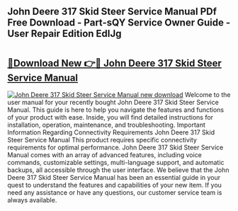 ## John Deere 317 Skid Steer Service Manual PDf Free Download - Part-sQY Service Owner Guide - User Repair Edition EdIJg

# <h2><a href="http://bc25217.oget.top/?id=John+Deere+317+Skid+Steer+Service+Manual">🔗Download New 👉🔴 John Deere 317 Skid Steer Service Manual</a></h2>

[![John Deere 317 Skid Steer Service Manual new download](https://i.imgur.com/5g1atiW.png)](http://bc25217.oget.top/?id=John+Deere+317+Skid+Steer+Service+Manual)
Welcome to the user manual for your recently bought John Deere 317 Skid Steer Service Manual. This guide is here to help you navigate the features and functions of your product with ease. Inside, you will find detailed instructions for installation, operation, maintenance, and troubleshooting. Important Information Regarding Connectivity Requirements John Deere 317 Skid Steer Service Manual This product requires specific connectivity requirements for optimal performance. John Deere 317 Skid Steer Service Manual comes with an array of advanced features, including voice commands, customizable settings, multi-language support, and automatic backups, all accessible through the user interface. We believe that the John Deere 317 Skid Steer Service Manual has been an essential guide in your quest to understand the features and capabilities of your new item. If you need any assistance or have any questions, our customer service team is always available.
